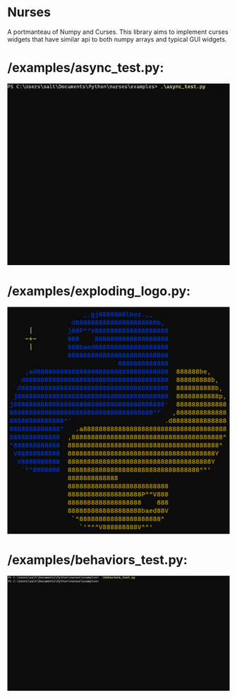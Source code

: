 # Nurses

A portmanteau of Numpy and Curses.  This library aims to implement curses widgets that have similar api to both
numpy arrays and typical GUI widgets.


# /examples/async_test.py:

![asynchronous test](async_test.gif)

# /examples/exploding_logo.py:

![exploding python logo](exploding_python.gif)

# /examples/behaviors_test.py:

![moving and selectable widgets](behaviors.gif)